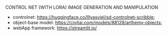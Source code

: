 CONTROL NET (WITH LORA) IMAGE GENERATION AND MANIPULATION

- controlnet: https://huggingface.co/lllyasviel/sd-controlnet-scribble;
- object-base model: https://civitai.com/models/88128/arthemy-objects;
- webApp framework: https://streamlit.io/
